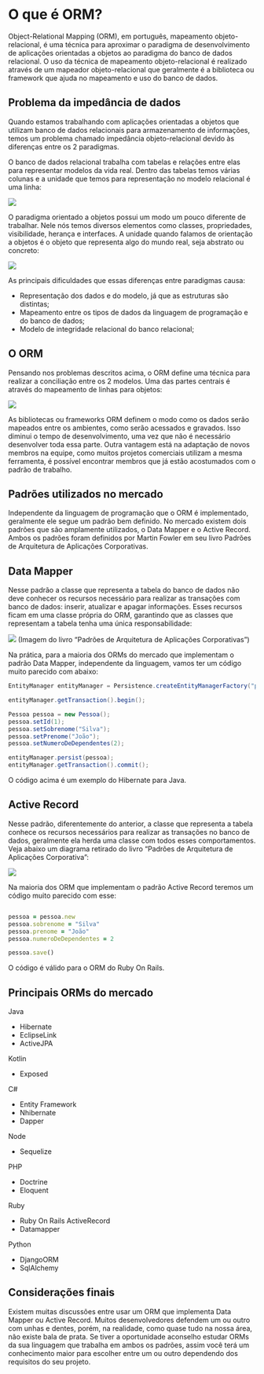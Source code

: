# O que é ORM?

Object-Relational Mapping (ORM), em português, mapeamento objeto-relacional, é uma técnica para aproximar o paradigma de desenvolvimento de aplicações orientadas a objetos ao paradigma do banco de dados relacional. O uso da técnica de mapeamento objeto-relacional é realizado através de um mapeador objeto-relacional que geralmente é a biblioteca ou framework que ajuda no mapeamento e uso do banco de dados.

## Problema da impedância de dados

Quando estamos trabalhando com aplicações orientadas a objetos que utilizam banco de dados relacionais para armazenamento de informações, temos um problema chamado impedância objeto-relacional devido às diferenças entre os 2 paradigmas.

O banco de dados relacional trabalha com tabelas e relações entre elas para representar modelos da vida real. Dentro das tabelas temos várias colunas e a unidade que temos para representação no modelo relacional é uma linha:

![](./ORM-01.png)

O paradigma orientado a objetos possui um modo um pouco diferente de trabalhar. Nele nós temos diversos elementos como classes, propriedades, visibilidade, herança e interfaces. A unidade quando falamos de orientação a objetos é o objeto que representa algo do mundo real, seja abstrato ou concreto:

![](ORM-02.png)

As principais dificuldades que essas diferenças entre paradigmas causa:

* Representação dos dados e do modelo, já que as estruturas são distintas;
* Mapeamento entre os tipos de dados da linguagem de programação e do banco de dados;
* Modelo de integridade relacional do banco relacional;

## O ORM

Pensando nos problemas descritos acima, o ORM define uma técnica para realizar a conciliação entre os 2 modelos. Uma das partes centrais é através do mapeamento de linhas para objetos:

![](ORM-03.png)

As bibliotecas ou frameworks ORM definem o modo como os dados serão mapeados entre os ambientes, como serão acessados e gravados. Isso diminui o tempo de desenvolvimento, uma vez que não é necessário desenvolver toda essa parte. Outra vantagem está na adaptação de novos membros na equipe, como muitos projetos comerciais utilizam a mesma ferramenta, é possível encontrar membros que já estão acostumados com o padrão de trabalho.

## Padrões utilizados no mercado

Independente da linguagem de programação que o ORM é implementado, geralmente ele segue um padrão bem definido. No mercado existem dois padrões que são amplamente utilizados, o Data Mapper e o Active Record. Ambos os padrões foram definidos por Martin Fowler em seu livro Padrões de Arquitetura de Aplicações Corporativas.

## Data Mapper

Nesse padrão a classe que representa a tabela do banco de dados não deve conhecer os recursos necessário para realizar as transações com banco de dados: inserir, atualizar e apagar informações. Esses recursos ficam em uma classe própria do ORM, garantindo que as classes que representam a tabela tenha uma única responsabilidade:

![](ORM-04.png)
(Imagem do livro “Padrões de Arquitetura de Aplicações Corporativas”)

Na prática, para a maioria dos ORMs do mercado que implementam o padrão Data Mapper, independente da linguagem, vamos ter um código muito parecido com abaixo:

```java
EntityManager entityManager = Persistence.createEntityManagerFactory("persistente-unit");

entityManager.getTransaction().begin();

Pessoa pessoa = new Pessoa();
pessoa.setId(1);
pessoa.setSobrenome("Silva");
pessoa.setPrenome("João");
pessoa.setNumeroDeDependentes(2);

entityManager.persist(pessoa);
entityManager.getTransaction().commit();
```

O código acima é um exemplo do Hibernate para Java.

## Active Record

Nesse padrão, diferentemente do anterior, a classe que representa a tabela conhece os recursos necessários para realizar as transações no banco de dados, geralmente ela herda uma classe com todos esses comportamentos. Veja abaixo um diagrama retirado do livro “Padrões de Arquitetura de Aplicações Corporativa”:

![](ORM-05.png)

Na maioria dos ORM que implementam o padrão Active Record teremos um código muito parecido com esse:

```ruby

pessoa = pessoa.new
pessoa.sobrenome = "Silva"
pessoa.prenome = "João"
pessoa.numeroDeDependentes = 2

pessoa.save()

```

O código é válido para o ORM do Ruby On Rails.

## Principais ORMs do mercado

Java

* Hibernate
* EclipseLink
* ActiveJPA

Kotlin

* Exposed

C#

* Entity Framework
* Nhibernate
* Dapper

Node

* Sequelize

PHP

* Doctrine
* Eloquent

Ruby

* Ruby On Rails ActiveRecord
* Datamapper

Python

* DjangoORM
* SqlAlchemy

## Considerações finais

Existem muitas discussões entre usar um ORM que implementa Data Mapper ou Active Record. Muitos desenvolvedores defendem um ou outro com unhas e dentes, porém, na realidade, como quase tudo na nossa área, não existe bala de prata. Se tiver a oportunidade aconselho estudar ORMs da sua linguagem que trabalha em ambos os padrões, assim você terá um conhecimento maior para escolher entre um ou outro dependendo dos requisitos do seu projeto.
